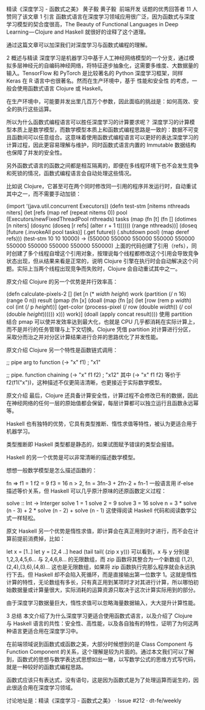 精读《深度学习 - 函数式之美》
黄子毅
黄子毅
​
前端开发 话题的优秀回答者
11 人赞同了该文章
1 引言
函数式语言在深度学习领域应用很广泛，因为函数式与深度学习模型的契合度很高，The Beauty of Functional Languages in Deep Learning — Clojure and Haskell 就很好的诠释了这个道理。

通过这篇文章可以加深我们对深度学习与函数式编程的理解。

2 概述与精读
深度学习是机器学习中基于人工神经网络模型的一个分支，通过模拟多层神经元的自编码神经网络，将特征逐步抽象化，这需要多维度、大数据量的输入。TensorFlow 和 PyTorch 是比较著名的 Python 深度学习框架，同样 Keras 在 R 语言中也很著名。然而在生产环境中，基于 性能和安全性 的考虑，一般会使用函数式语言 Clojure 或 Haskell。

在生产环境中，可能要并发出里几百万个参数，因此面临的挑战是：如何高效、安全的执行这些运算。

所以为什么函数式编程语言可以胜任深度学习的计算要求呢？ 深度学习的计算模型本质上是数学模型，而数学模型本质上和函数式编程思路是一致的：数据不可变且函数间可以任意组合。这意味着使用函数式编程语言可以更好的表达深度学习的计算过程，因此更容易理解与维护，同时函数式语言内置的 Immutable 数据结构也保障了并发的安全性。

另外函数式语言的函数之间都是相互隔离的，即便在多线程环境下也不会发生竞争和死锁的情况，函数式编程语言会自动处理这些情况。

比如说 Clojure，它甚至可在两个同时修改同一引用的程序并发运行时，自动重试其中之一，而不需要手动加锁：

(import ‘(java.util.concurrent Executors))
(defn test-stm [nitems nthreads niters]
 (let [refs (map ref (repeat nitems 0))
   pool (Executors/newFixedThreadPool nthreads)
   tasks (map (fn [t]
               (fn []
                (dotimes [n niters]
                  (dosync
                   (doseq [r refs]
                    (alter r + 1 t))))))
              (range nthreads))]
   (doseq [future (.invokeAll pool tasks)]
      (.get future))
   (.shutdown pool)
   (map deref refs)))
(test-stm 10 10 10000) -> (550000 550000 550000 550000 550000 550000 550000 550000 550000 550000)
上面的代码创建了引用（refs），同时创建了多个线程自增这个引用对象，按理说每个线程都修改这个引用会导致竞争状态出现，但从结果来看是正常的，说明 Clojure 引擎在执行时会自动解决这个问题。实际上当两个线程出现竞争而失败时，Clojure 会自动重试其中之一。

原文介绍
Clojure 的另一个优势是并行效率高：

(defn calculate-pixels-2 []
 (let [n (* *width* *height*)
       work (partition (/ n 16) (range 0 n))
       result (pmap (fn [x]
                  (doall (map
                   (fn [p]
                     (let [row (rem p *width*) col (int (/ p *height*))]
                       (get-color (process-pixel (/ row (double *width*)) (/ col (double *height*))))))
                   x)))
                  work)]
   (doall (apply concat result))))
使用 partition 结合 pmap 可以使并发效率达到最大化，也就是 CPU 几乎都消耗在实际计算上，而不是并行的任务管理与上下文切换。Clojure 凭借 partition 对计算进行分区，采取分而治之并对分区计算结果进行合并的思路优化了并发性能。

原文介绍
Clojure 另一个特性是函数链式调用：

;; pipe arg to function
(-> "x" f1) ; "x1"

;; pipe. function chaining
(-> "x" f1 f2) ; "x12"
其中 (-> "x" f1 f2) 等价于 f2(f1("x"))，这种描述不仅更简洁清晰，也更接近于实际数学模型。

原文介绍
最后，Clojure 还具备计算安全性，计算过程不会修改已有的数据，因此在神经网络的任何一层的原始值都会保留，每层计算都可以独立运行且函数永远幂等。

Haskell 也有独特的优势，它具有类型推断、惰性求值等特性，被认为更适合用于机器学习。

类型推断即 Haskell 类型都是静态的，如果试图赋予错误的类型会报错。

Haskell 的另一个优势是可以非常清晰的描述数学模型。

想想一般数学模型是怎么描述函数的：

fn =>
 f1 = 1
 f2 = 9
 f3 = 16
 n > 2, fn = 3fn-3 + 2fn-2 + fn-1
一般语言用 if-else 描述等价关系，但 Haskell 可以几乎原汁原味的还原函数定义过程：

solve :: Int -> Interger
solve 1 = 1
solve 2 = 9
solve 3 = 16
solve n = 3 * solve (n - 3) + 2 * solve (n - 2) + solve (n - 1)
这使得阅读 Haskell 代码和阅读数学公式一样轻松。

原文
Haskell 另一个优势是惰性求值，即计算会在真正用到时才进行，而不会在计算前提前消费掉，比如：

let x = [1..]
let y = [2,4 ..]
head (tail tail( (zip x y)))
可以看到，x 与 y 分别是 1,2,3,4,5,6... 与 2,4,6,8... 的无限数组，而 zip 函数将其整合为一个新数组 (1,2),(2,4),(3,6),(4,8)... 这也是无限数组，如果将 zip 函数执行完那么程序就会永远执行下去。但 Haskell 却不会陷入死循环，而是直接输出第一位数字 1。这就是惰性计算的特性，无论数组有多长，只有真正用到某项时才对其进行计算，所以哪怕初始数据量或计算量很大，实际消耗的运算资源只取决于这次计算实际用到的部分。

由于深度学习数据量巨大，惰性求值可以忽略海量数据输入，大大提升计算性能。

3 总结
本文介绍了为什么深度学习更适合使用函数式语言，以及介绍了 Clojure 与 Haskell 语言的共性：安全性、高性能，以及各自独有的特性，证明了为何这两种语言更适合用在深度学习中。

在前端领域说到函数式或函数之美，大部分时候想到的是 Class Component 与 Function Component 的关系，这个理解是较为片面的。通过本文我们可以了解到，函数式的思想与数学表达式思想如出一辙，以写数学公式的思维方式写代码，就是一种较好的函数式编程思路。

函数式应该只有表达式，没有语句，这是因为函数式是为了处理运算而诞生的，因此很适合用在深度学习领域。

讨论地址是：精读《深度学习 - 函数式之美》 · Issue #212 · dt-fe/weekly